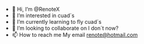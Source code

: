 - 👋 Hi, I’m @RenoteX
- 👀 I’m interested in cuad´s
- 🌱 I’m currently learning to fly cuad´s
- 💞️ I’m looking to collaborate on I don´t now?
- 📫 How to reach me My email renote@hotmail.com

<!---
RenoteX/RenoteX is a ✨ special ✨ repository because its `README.md` (this file) appears on your GitHub profile.
You can click the Preview link to take a look at your changes.
--->
